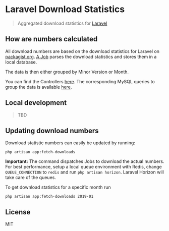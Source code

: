 # Laravel Download Statistics

> Aggregated download statistics for [Laravel](https://laravel.com)


## How are numbers calculated

All download numbers are based on the download statistics for Laravel on [packagist.org](https://packagist.org/packages/laravel/framework). [A Job](https://github.com/stefanzweifel/laravel-download-statistics-app/blob/master/app/Jobs/FetchDownloadsForVersionJob.php) parses the download statistics and stores them in a local database.

The data is then either grouped by Minor Version or Month.

You can find the Controllers [here](https://github.com/stefanzweifel/laravel-download-statistics-app/tree/master/app/Http/Controllers). The corresponding MySQL queries to group the data is available [here](https://github.com/stefanzweifel/laravel-download-statistics-app/blob/master/app/DownloadsPerMonth.php#L30-L67).

## Local development

> TBD

## Updating download numbers

Download statistic numbers can easily be updated by running:

```shell
php artisan app:fetch-downloads
```

**Important:** The command dispatches Jobs to download the actual numbers. For best performance, setup a local queue environment with Redis, change `QUEUE_CONNECTION` to `redis` and run `php artisan horizon`. Laravel Horizon will take care of the queues.


To get download statistics for a specific month run 

```shell
php artisan app:fetch-downloads 2019-01
```

## License

MIT

